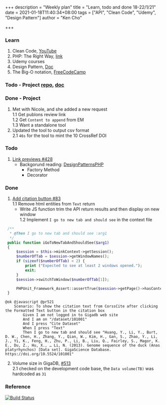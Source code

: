 +++
description = "Weekly plan"
title = "Learn, todo and done 18-22/1/21"
date = 2021-01-18T11:40:34+08:00
tags = ["API", "Clean Code", "Udemy", "Design Pattern"]
author = "Ken Cho"

+++  
### Learn
1. Clean Code, [YouTube](https://www.youtube.com/watch?v=7EmboKQH8lM)
2. PHP: The Right Way, [link](https://phptherightway.com/)
3. Udemy courses
4. Design Pattern, [Doc](https://designpatternsphp.readthedocs.io/en/latest/README.html)
5. The Big-O notation, [FreeCodeCamp](https://www.freecodecamp.org/news/big-o-notation/)  

### Todo - Project [repo](https://github.com/kencho51/mint_doi), [doc](https://docs.google.com/document/d/1CopK9e9QclOd91WRN1LREEBefMDb5cWoHiElj3IfKLc/edit#)

### Done - Project
1. Met with Nicole, and she added a new request  
   1.1 Get publons review link  
   1.2 Get `Content to append` from EM  
   1.3 Want a standalone tool  
2. Updated the tool to output csv format  
   2.1 `46s` for the tool to mint the 10 CrossRef DOI  

### Todo
1. [Link previews #428](https://github.com/gigascience/gigadb-website/issues/428)
    - Backgorund reading: [DesignPatternsPHP](https://designpatternsphp.readthedocs.io/en/latest/README.html)
        - Factory Method  
        - Decorator  

### Done
1. [Add citation button #83](https://github.com/gigascience/gigadb-website/pull/521)  
   1.1 Remove html entities from `Text` return  
      - Write JS function trim the API return results and then display on new window  
   1.2 Implement `I go to new tab and should see` in the context file  
```php
 /**
  * @Then I go to new tab and should see :arg1
  */
 public function iGoToNewTabAndShouldSee($arg1)
 {
     $session = $this->minkContext->getSession();
     $numberOfTab = $session->getWindowNames();
     if (sizeof($numberOfTab) < 2) {
         print ("Expected to see at least 2 windows opened.");
         exit;
     }
     $session->switchToWindow($numberOfTab[1]);

     PHPUnit_Framework_Assert::assertTrue($session->getPage()->hasContent($arg1));
 }
```
```gherkin
@ok @javascript @pr521
	Scenario: To show the citation text from CorssCite after clicking the Formatted Text button in the citation box
		Given I am not logged in to Gigadb web site
		And I am on "/dataset/101001"
		And I press "Cite Dataset"
		When I press "Text"
		Then I go to new tab and should see "Huang, Y., Li, Y., Burt, D. W., Chen, H., Zhang, Y., Qian, W., Kim, H., Gan, S., Zhao, Y., Li, J., Yi, K., Feng, H., Zhu, P., Li, B., Liu, Q., Fairley, S., Magor, K. E., Du, Z., Hu, X., … Li, N. (2013). Genome sequence of the duck (Anas platyrhynchos) [Data set]. GigaScience Database. https://doi.org/10.5524/101001"

```
2. Volume size in GigaDB, [#513](https://github.com/gigascience/gigadb-website/issues/531)  
   2.1 checked on the development code base, the `Data volume(TB)` was hardcoded as `31`  

### Reference


[![Build Status](https://travis-ci.com/kencho51/gigathing.svg?branch=master)](https://travis-ci.com/kencho51/gigathing)

